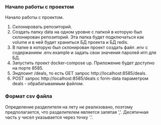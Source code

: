 ### Начало работы с проектом
Начало работы с проектом.
1. Склонировать репозиторий.
2. Создать папку data на одном уровне с папкой в которую был склонирован репозиторий. Эта папка будет подключаться как volume и в ней будет храниться БД проекта и БД redis.
3. В папке в которую был склонирован проект создать файл .env с содержанием .env.example и задать свои значения паролей итп для БД.
4. Запустить проект docker-compose up. Приложение будет доступно на порте 8585.
5. Эндпоинт /deals, то есть GET запрос http://localhost:8585/deals. 
6. POST запрос http://localhost:8585/deals с form-data параметром deals - обрабатываемым файлом.

### Формат csv файла
Определение разделителя на лету не реализовано, поэтому предполагается, что разделителем является запятая ','. Десятичная часть у чисел указывается через точку '.'.
